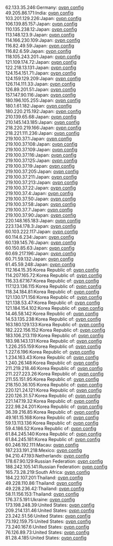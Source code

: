 62.133.35.246:Germany: [ovpn config](vpn/62_133_35_246.ovpn)  
49.205.86.171:India: [ovpn config](vpn/49_205_86_171.ovpn)  
103.201.129.226:Japan: [ovpn config](vpn/103_201_129_226.ovpn)  
106.139.85.157:Japan: [ovpn config](vpn/106_139_85_157.ovpn)  
110.135.238.12:Japan: [ovpn config](vpn/110_135_238_12.ovpn)  
113.148.123.9:Japan: [ovpn config](vpn/113_148_123_9.ovpn)  
114.166.230.109:Japan: [ovpn config](vpn/114_166_230_109.ovpn)  
116.82.49.59:Japan: [ovpn config](vpn/116_82_49_59.ovpn)  
116.82.6.59:Japan: [ovpn config](vpn/116_82_6_59.ovpn)  
118.105.243.201:Japan: [ovpn config](vpn/118_105_243_201.ovpn)  
121.109.174.72:Japan: [ovpn config](vpn/121_109_174_72.ovpn)  
122.218.13.131:Japan: [ovpn config](vpn/122_218_13_131.ovpn)  
124.154.151.71:Japan: [ovpn config](vpn/124_154_151_71.ovpn)  
124.159.129.209:Japan: [ovpn config](vpn/124_159_129_209.ovpn)  
126.114.111.33:Japan: [ovpn config](vpn/126_114_111_33.ovpn)  
126.89.201.51:Japan: [ovpn config](vpn/126_89_201_51.ovpn)  
157.147.90.116:Japan: [ovpn config](vpn/157_147_90_116.ovpn)  
180.196.105.255:Japan: [ovpn config](vpn/180_196_105_255.ovpn)  
180.1.61.182:Japan: [ovpn config](vpn/180_1_61_182.ovpn)  
180.220.215.192:Japan: [ovpn config](vpn/180_220_215_192.ovpn)  
210.139.65.68:Japan: [ovpn config](vpn/210_139_65_68.ovpn)  
210.145.143.185:Japan: [ovpn config](vpn/210_145_143_185.ovpn)  
218.220.219.166:Japan: [ovpn config](vpn/218_220_219_166.ovpn)  
218.221.111.236:Japan: [ovpn config](vpn/218_221_111_236.ovpn)  
219.100.37.1:Japan: [ovpn config](vpn/219_100_37_1.ovpn)  
219.100.37.108:Japan: [ovpn config](vpn/219_100_37_108.ovpn)  
219.100.37.109:Japan: [ovpn config](vpn/219_100_37_109.ovpn)  
219.100.37.116:Japan: [ovpn config](vpn/219_100_37_116.ovpn)  
219.100.37.125:Japan: [ovpn config](vpn/219_100_37_125.ovpn)  
219.100.37.19:Japan: [ovpn config](vpn/219_100_37_19.ovpn)  
219.100.37.205:Japan: [ovpn config](vpn/219_100_37_205.ovpn)  
219.100.37.211:Japan: [ovpn config](vpn/219_100_37_211.ovpn)  
219.100.37.213:Japan: [ovpn config](vpn/219_100_37_213.ovpn)  
219.100.37.22:Japan: [ovpn config](vpn/219_100_37_22.ovpn)  
219.100.37.4:Japan: [ovpn config](vpn/219_100_37_4.ovpn)  
219.100.37.50:Japan: [ovpn config](vpn/219_100_37_50.ovpn)  
219.100.37.58:Japan: [ovpn config](vpn/219_100_37_58.ovpn)  
219.100.37.7:Japan: [ovpn config](vpn/219_100_37_7.ovpn)  
219.100.37.90:Japan: [ovpn config](vpn/219_100_37_90.ovpn)  
220.148.165.183:Japan: [ovpn config](vpn/220_148_165_183.ovpn)  
223.134.178.3:Japan: [ovpn config](vpn/223_134_178_3.ovpn)  
60.103.222.117:Japan: [ovpn config](vpn/60_103_222_117.ovpn)  
60.114.6.234:Japan: [ovpn config](vpn/60_114_6_234.ovpn)  
60.139.145.76:Japan: [ovpn config](vpn/60_139_145_76.ovpn)  
60.150.85.63:Japan: [ovpn config](vpn/60_150_85_63.ovpn)  
60.69.217.196:Japan: [ovpn config](vpn/60_69_217_196.ovpn)  
60.71.59.132:Japan: [ovpn config](vpn/60_71_59_132.ovpn)  
61.45.59.248:Japan: [ovpn config](vpn/61_45_59_248.ovpn)  
112.164.15.35:Korea Republic of: [ovpn config](vpn/112_164_15_35.ovpn)  
114.207.165.72:Korea Republic of: [ovpn config](vpn/114_207_165_72.ovpn)  
116.33.67.167:Korea Republic of: [ovpn config](vpn/116_33_67_167.ovpn)  
117.123.136.115:Korea Republic of: [ovpn config](vpn/117_123_136_115.ovpn)  
118.34.184.81:Korea Republic of: [ovpn config](vpn/118_34_184_81.ovpn)  
121.130.171.156:Korea Republic of: [ovpn config](vpn/121_130_171_156.ovpn)  
121.138.53.47:Korea Republic of: [ovpn config](vpn/121_138_53_47.ovpn)  
121.184.154.102:Korea Republic of: [ovpn config](vpn/121_184_154_102.ovpn)  
14.46.58.142:Korea Republic of: [ovpn config](vpn/14_46_58_142.ovpn)  
14.53.135.238:Korea Republic of: [ovpn config](vpn/14_53_135_238.ovpn)  
163.180.129.133:Korea Republic of: [ovpn config](vpn/163_180_129_133.ovpn)  
182.222.156.152:Korea Republic of: [ovpn config](vpn/182_222_156_152.ovpn)  
183.106.213.119:Korea Republic of: [ovpn config](vpn/183_106_213_119.ovpn)  
183.98.143.131:Korea Republic of: [ovpn config](vpn/183_98_143_131.ovpn)  
1.226.255.159:Korea Republic of: [ovpn config](vpn/1_226_255_159.ovpn)  
1.227.6.196:Korea Republic of: [ovpn config](vpn/1_227_6_196.ovpn)  
1.234.163.43:Korea Republic of: [ovpn config](vpn/1_234_163_43.ovpn)  
1.240.26.148:Korea Republic of: [ovpn config](vpn/1_240_26_148.ovpn)  
211.219.218.46:Korea Republic of: [ovpn config](vpn/211_219_218_46.ovpn)  
211.227.223.26:Korea Republic of: [ovpn config](vpn/211_227_223_26.ovpn)  
211.55.151.95:Korea Republic of: [ovpn config](vpn/211_55_151_95.ovpn)  
218.150.36.105:Korea Republic of: [ovpn config](vpn/218_150_36_105.ovpn)  
220.121.24.121:Korea Republic of: [ovpn config](vpn/220_121_24_121.ovpn)  
220.126.31.57:Korea Republic of: [ovpn config](vpn/220_126_31_57.ovpn)  
221.147.19.32:Korea Republic of: [ovpn config](vpn/221_147_19_32.ovpn)  
222.98.24.201:Korea Republic of: [ovpn config](vpn/222_98_24_201.ovpn)  
36.39.216.85:Korea Republic of: [ovpn config](vpn/36_39_216_85.ovpn)  
49.161.15.168:Korea Republic of: [ovpn config](vpn/49_161_15_168.ovpn)  
59.13.113.136:Korea Republic of: [ovpn config](vpn/59_13_113_136.ovpn)  
59.4.186.52:Korea Republic of: [ovpn config](vpn/59_4_186_52.ovpn)  
61.84.245.140:Korea Republic of: [ovpn config](vpn/61_84_245_140.ovpn)  
61.84.245.181:Korea Republic of: [ovpn config](vpn/61_84_245_181.ovpn)  
60.246.192.111:Macau: [ovpn config](vpn/60_246_192_111.ovpn)  
187.233.191.218:Mexico: [ovpn config](vpn/187_233_191_218.ovpn)  
94.210.47.193:Netherlands: [ovpn config](vpn/94_210_47_193.ovpn)  
178.67.90.129:Russian Federation: [ovpn config](vpn/178_67_90_129.ovpn)  
188.242.105.141:Russian Federation: [ovpn config](vpn/188_242_105_141.ovpn)  
165.73.28.219:South Africa: [ovpn config](vpn/165_73_28_219.ovpn)  
184.22.107.201:Thailand: [ovpn config](vpn/184_22_107_201.ovpn)  
49.228.110.86:Thailand: [ovpn config](vpn/49_228_110_86.ovpn)  
49.228.236.42:Thailand: [ovpn config](vpn/49_228_236_42.ovpn)  
58.11.156.153:Thailand: [ovpn config](vpn/58_11_156_153.ovpn)  
176.37.5.191:Ukraine: [ovpn config](vpn/176_37_5_191.ovpn)  
173.198.248.39:United States: [ovpn config](vpn/173_198_248_39.ovpn)  
209.214.131.46:United States: [ovpn config](vpn/209_214_131_46.ovpn)  
23.242.51.56:United States: [ovpn config](vpn/23_242_51_56.ovpn)  
73.192.159.75:United States: [ovpn config](vpn/73_192_159_75.ovpn)  
73.240.167.6:United States: [ovpn config](vpn/73_240_167_6.ovpn)  
76.126.89.73:United States: [ovpn config](vpn/76_126_89_73.ovpn)  
81.28.4.185:United States: [ovpn config](vpn/81_28_4_185.ovpn)  
